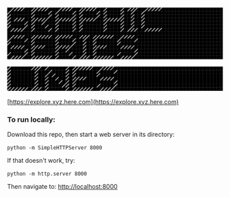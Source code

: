 ![GRAPHIC SERIES](https://raw.githubusercontent.com/sensescape/xyz-grid-dark/master/images/grid-title5.png)

![GRAPHIC SERIES](https://raw.githubusercontent.com/sensescape/xyz-grid-dark/master/images/grid-title6.png)

[https://explore.xyz.here.com](https://explore.xyz.here.com)

### To run locally:

Download this repo, then start a web server in its directory:

    python -m SimpleHTTPServer 8000
    
If that doesn't work, try:

    python -m http.server 8000
    
Then navigate to: [http://localhost:8000](http://localhost:8000)

